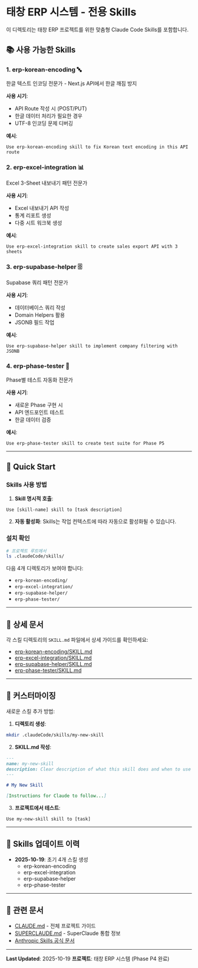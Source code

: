 # 태창 ERP 시스템 - 전용 Skills

이 디렉토리는 태창 ERP 프로젝트를 위한 맞춤형 Claude Code Skills를 포함합니다.

## 📚 사용 가능한 Skills

### 1. **erp-korean-encoding** 🔤
한글 텍스트 인코딩 전문가 - Next.js API에서 한글 깨짐 방지

**사용 시기**:
- API Route 작성 시 (POST/PUT)
- 한글 데이터 처리가 필요한 경우
- UTF-8 인코딩 문제 디버깅

**예시**:
```
Use erp-korean-encoding skill to fix Korean text encoding in this API route
```

### 2. **erp-excel-integration** 📊
Excel 3-Sheet 내보내기 패턴 전문가

**사용 시기**:
- Excel 내보내기 API 작성
- 통계 리포트 생성
- 다중 시트 워크북 생성

**예시**:
```
Use erp-excel-integration skill to create sales export API with 3 sheets
```

### 3. **erp-supabase-helper** 🗄️
Supabase 쿼리 패턴 전문가

**사용 시기**:
- 데이터베이스 쿼리 작성
- Domain Helpers 활용
- JSONB 필드 작업

**예시**:
```
Use erp-supabase-helper skill to implement company filtering with JSONB
```

### 4. **erp-phase-tester** 🧪
Phase별 테스트 자동화 전문가

**사용 시기**:
- 새로운 Phase 구현 시
- API 엔드포인트 테스트
- 한글 데이터 검증

**예시**:
```
Use erp-phase-tester skill to create test suite for Phase P5
```

---

## 🚀 Quick Start

### Skills 사용 방법

1. **Skill 명시적 호출**:
```
Use [skill-name] skill to [task description]
```

2. **자동 활성화**:
Skills는 작업 컨텍스트에 따라 자동으로 활성화될 수 있습니다.

### 설치 확인

```bash
# 프로젝트 루트에서
ls .claudeCode/skills/
```

다음 4개 디렉토리가 보여야 합니다:
- `erp-korean-encoding/`
- `erp-excel-integration/`
- `erp-supabase-helper/`
- `erp-phase-tester/`

---

## 📖 상세 문서

각 스킬 디렉토리의 `SKILL.md` 파일에서 상세 가이드를 확인하세요:

- [erp-korean-encoding/SKILL.md](./erp-korean-encoding/SKILL.md)
- [erp-excel-integration/SKILL.md](./erp-excel-integration/SKILL.md)
- [erp-supabase-helper/SKILL.md](./erp-supabase-helper/SKILL.md)
- [erp-phase-tester/SKILL.md](./erp-phase-tester/SKILL.md)

---

## 🔧 커스터마이징

새로운 스킬 추가 방법:

1. **디렉토리 생성**:
```bash
mkdir .claudeCode/skills/my-new-skill
```

2. **SKILL.md 작성**:
```markdown
---
name: my-new-skill
description: Clear description of what this skill does and when to use it
---

# My New Skill

[Instructions for Claude to follow...]
```

3. **프로젝트에서 테스트**:
```
Use my-new-skill skill to [task]
```

---

## 📝 Skills 업데이트 이력

- **2025-10-19**: 초기 4개 스킬 생성
  - erp-korean-encoding
  - erp-excel-integration
  - erp-supabase-helper
  - erp-phase-tester

---

## 🔗 관련 문서

- [CLAUDE.md](../../CLAUDE.md) - 전체 프로젝트 가이드
- [SUPERCLAUDE.md](../../SUPERCLAUDE.md) - SuperClaude 통합 정보
- [Anthropic Skills 공식 문서](https://support.claude.com/en/articles/12512176-what-are-skills)

---

**Last Updated**: 2025-10-19
**프로젝트**: 태창 ERP 시스템 (Phase P4 완료)
